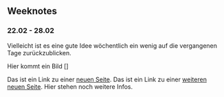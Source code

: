 ## Weeknotes

### 22.02 - 28.02

Vielleicht ist es eine gute Idee wöchentlich ein wenig auf die vergangenen Tage zurückzublicken.

Hier kommt ein Bild []





Das ist ein Link zu einer [neuen Seite](./test.md).
Das ist ein Link zu einer [weiteren neuen Seite](./about.md).
Hier stehen noch weitere Infos.

